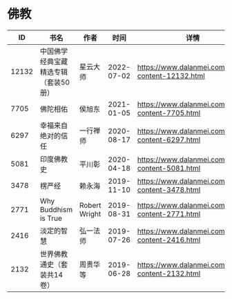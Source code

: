 # 佛教

| ID | 书名 | 作者 | 时间 | 详情 | 下载页面 | EPUB下载链接 | MOBI下载链接 | AZW3下载链接 |
| --- | --- | --- | --- | --- | --- | --- | --- | --- |
| 12132 | 中国佛学经典宝藏精选专辑（套装50册） | 星云大师 | 2022-07-02 | https://www.dalanmei.com/book-content-12132.html | https://www.dalanmei.com/download-book-12132.html | http://ct.dalanmei.com/f/31084289-771230698-833c56 | http://ct.dalanmei.com/f/31084289-771246293-0b9ab4 | http://ct.dalanmei.com/f/31084289-771236017-0da989 |
| 7705 | 佛陀相佑 | 侯旭东 | 2021-01-05 | https://www.dalanmei.com/book-content-7705.html | https://www.dalanmei.com/download-book-7705.html | http://ct.dalanmei.com/f/31084289-571650566-429173 | http://ct.dalanmei.com/f/31084289-572120117-afb826 | http://ct.dalanmei.com/f/31084289-572180272-2d4d53 |
| 6297 | 幸福来自绝对的信任 | 一行禅师 | 2020-08-17 | https://www.dalanmei.com/book-content-6297.html | https://www.dalanmei.com/download-book-6297.html | http://ct.dalanmei.com/f/31084289-571555823-c51f26 | http://ct.dalanmei.com/f/31084289-571910077-260863 | http://ct.dalanmei.com/f/31084289-572203219-da675d |
| 5081 | 印度佛教史 | 平川彰 | 2020-04-18 | https://www.dalanmei.com/book-content-5081.html | https://www.dalanmei.com/download-book-5081.html | http://ct.dalanmei.com/f/31084289-571523332-e121d3 | http://ct.dalanmei.com/f/31084289-571779483-0e1537 | http://ct.dalanmei.com/f/31084289-571975328-1e4874 |
| 3478 | 楞严经 | 赖永海 | 2019-11-10 | https://www.dalanmei.com/book-content-3478.html | https://www.dalanmei.com/download-book-3478.html | http://ct.dalanmei.com/f/31084289-571553318-c154ae | http://ct.dalanmei.com/f/31084289-571884086-ca40fd | http://ct.dalanmei.com/f/31084289-572069719-65a960 |
| 2771 | Why Buddhism is True | Robert Wright | 2019-08-31 | https://www.dalanmei.com/book-content-2771.html | https://www.dalanmei.com/download-book-2771.html | http://ct.dalanmei.com/f/31084289-571585890-77f954 | http://ct.dalanmei.com/f/31084289-571732811-23594a | http://ct.dalanmei.com/f/31084289-571848231-a81a2a |
| 2416 | 淡定的智慧 | 弘一法师 | 2019-07-26 | https://www.dalanmei.com/book-content-2416.html | https://www.dalanmei.com/download-book-2416.html | http://ct.dalanmei.com/f/31084289-571590959-d3d573 | http://ct.dalanmei.com/f/31084289-571737138-ca2071 | http://ct.dalanmei.com/f/31084289-571862722-1ad52a |
| 2132 | 世界佛教通史（套装共14卷） | 周贵华等 | 2019-06-28 | https://www.dalanmei.com/book-content-2132.html | https://www.dalanmei.com/download-book-2132.html | http://ct.dalanmei.com/f/31084289-571498225-b4c8ca | http://ct.dalanmei.com/f/31084289-571774934-4f97e5 | http://ct.dalanmei.com/f/31084289-571872867-acd40e |
